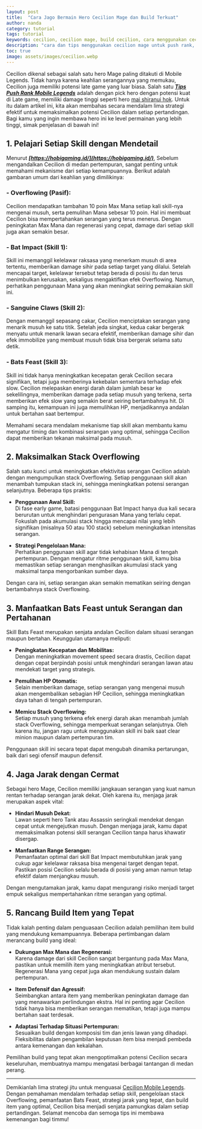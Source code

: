 ```yaml
---
layout: post
title:  "Cara Jago Bermain Hero Cecilion Mage dan Build Terkuat"
author: nanda
category: tutorial
tags: tutorial
keywords: cecilion, cecilion mage, build cecilion, cara menggunakan cecilion, stak cecilion, full stak cecilion, build cecilion sakit
description: "cara dan tips menggunakan cecilion mage untuk push rank, mengumpulkan stak cepat dan build cecilion dengan damage paling sakit"
toc: true
image: assets/images/cecilion.webp
---
```


Cecilion dikenal sebagai salah satu hero Mage paling ditakuti di Mobile Legends. Tidak hanya karena keahlian serangannya yang memukau, Cecilion juga memiliki potensi late game yang luar biasa. Salah satu ***[Tips Push Rank Mobile Legends](https://hobigaming.id/tips/tips-push-rank-mobile-legends-tanpa-emosi-di-game-kompetitif/)*** adalah dengan pick hero dengan potensi kuat di Late game, memiliki damage tinggi seperti hero [mai shiranui hok](https://pediaku.id/combo-cara-bermain-mai-shiranui/). Untuk itu dalam artikel ini, kita akan membahas secara mendalam lima strategi efektif untuk memaksimalkan potensi Cecilion dalam setiap pertandingan. Bagi kamu yang ingin membawa hero ini ke level permainan yang lebih tinggi, simak penjelasan di bawah ini!


## 1. Pelajari Setiap Skill dengan Mendetail

Menurut ***[https://hobigaming.id/](https://hobigaming.id/)***, Sebelum mengandalkan Cecilion di medan pertempuran, sangat penting untuk memahami mekanisme dari setiap kemampuannya. Berikut adalah gambaran umum dari keahlian yang dimilikinya:

### - **Overflowing (Pasif):**  
  Cecilion mendapatkan tambahan 10 poin Max Mana setiap kali skill-nya mengenai musuh, serta pemulihan Mana sebesar 10 poin. Hal ini membuat Cecilion bisa mempertahankan serangan yang terus menerus. Dengan peningkatan Max Mana dan regenerasi yang cepat, damage dari setiap skill juga akan semakin besar.

### - **Bat Impact (Skill 1):**  
  Skill ini memanggil kelelawar raksasa yang menerkam musuh di area tertentu, memberikan damage sihir pada setiap target yang dilalui. Setelah mencapai target, kelelawar tersebut tetap berada di posisi itu dan terus menimbulkan kerusakan, sekaligus mengaktifkan efek Overflowing. Namun, perhatikan penggunaan Mana yang akan meningkat seiring pemakaian skill ini.

### - **Sanguine Claws (Skill 2):**  
  Dengan memanggil sepasang cakar, Cecilion menciptakan serangan yang menarik musuh ke satu titik. Setelah jeda singkat, kedua cakar bergerak menyatu untuk menarik lawan secara efektif, memberikan damage sihir dan efek immobilize yang membuat musuh tidak bisa bergerak selama satu detik.

### - **Bats Feast (Skill 3):**  
  Skill ini tidak hanya meningkatkan kecepatan gerak Cecilion secara signifikan, tetapi juga memberinya kekebalan sementara terhadap efek slow. Cecilion melepaskan energi darah dalam jumlah besar ke sekelilingnya, memberikan damage pada setiap musuh yang terkena, serta memberikan efek slow yang semakin berat seiring bertambahnya hit. Di samping itu, kemampuan ini juga memulihkan HP, menjadikannya andalan untuk bertahan saat bertempur.

Memahami secara mendalam mekanisme tiap skill akan membantu kamu mengatur timing dan kombinasi serangan yang optimal, sehingga Cecilion dapat memberikan tekanan maksimal pada musuh.

## 2. Maksimalkan Stack Overflowing

Salah satu kunci untuk meningkatkan efektivitas serangan Cecilion adalah dengan mengumpulkan stack Overflowing. Setiap penggunaan skill akan menambah tumpukan stack ini, sehingga meningkatkan potensi serangan selanjutnya. Beberapa tips praktis:

- **Penggunaan Awal Skill:**  
  Di fase early game, batasi penggunaan Bat Impact hanya dua kali secara berurutan untuk menghindari pengurasan Mana yang terlalu cepat. Fokuslah pada akumulasi stack hingga mencapai nilai yang lebih signifikan (misalnya 50 atau 100 stack) sebelum meningkatkan intensitas serangan.

- **Strategi Pengelolaan Mana:**  
  Perhatikan penggunaan skill agar tidak kehabisan Mana di tengah pertempuran. Dengan mengatur ritme penggunaan skill, kamu bisa memastikan setiap serangan menghasilkan akumulasi stack yang maksimal tanpa mengorbankan sumber daya.

Dengan cara ini, setiap serangan akan semakin mematikan seiring dengan bertambahnya stack Overflowing.

## 3. Manfaatkan Bats Feast untuk Serangan dan Pertahanan

Skill Bats Feast merupakan senjata andalan Cecilion dalam situasi serangan maupun bertahan. Keunggulan utamanya meliputi:

- **Peningkatan Kecepatan dan Mobilitas:**  
  Dengan meningkatkan movement speed secara drastis, Cecilion dapat dengan cepat berpindah posisi untuk menghindari serangan lawan atau mendekati target yang strategis.

- **Pemulihan HP Otomatis:**  
  Selain memberikan damage, setiap serangan yang mengenai musuh akan mengembalikan sebagian HP Cecilion, sehingga meningkatkan daya tahan di tengah pertempuran.

- **Memicu Stack Overflowing:**  
  Setiap musuh yang terkena efek energi darah akan menambah jumlah stack Overflowing, sehingga memperkuat serangan selanjutnya. Oleh karena itu, jangan ragu untuk menggunakan skill ini baik saat clear minion maupun dalam pertempuran tim.

Penggunaan skill ini secara tepat dapat mengubah dinamika pertarungan, baik dari segi ofensif maupun defensif.

## 4. Jaga Jarak dengan Cermat

Sebagai hero Mage, Cecilion memiliki jangkauan serangan yang kuat namun rentan terhadap serangan jarak dekat. Oleh karena itu, menjaga jarak merupakan aspek vital:

- **Hindari Musuh Dekat:**  
  Lawan seperti hero Tank atau Assassin seringkali mendekat dengan cepat untuk mengejutkan musuh. Dengan menjaga jarak, kamu dapat memaksimalkan potensi skill serangan Cecilion tanpa harus khawatir disergap.

- **Manfaatkan Range Serangan:**  
  Pemanfaatan optimal dari skill Bat Impact membutuhkan jarak yang cukup agar kelelawar raksasa bisa mengenai target dengan tepat. Pastikan posisi Cecilion selalu berada di posisi yang aman namun tetap efektif dalam menjangkau musuh.

Dengan mengutamakan jarak, kamu dapat mengurangi risiko menjadi target empuk sekaligus mempertahankan ritme serangan yang optimal.

## 5. Rancang Build Item yang Tepat

Tidak kalah penting dalam penguasaan Cecilion adalah pemilihan item build yang mendukung kemampuannya. Beberapa pertimbangan dalam merancang build yang ideal:

- **Dukungan Max Mana dan Regenerasi:**  
  Karena damage dari skill Cecilion sangat bergantung pada Max Mana, pastikan untuk memilih item yang meningkatkan atribut tersebut. Regenerasi Mana yang cepat juga akan mendukung sustain dalam pertempuran.

- **Item Defensif dan Agressif:**  
  Seimbangkan antara item yang memberikan peningkatan damage dan yang menawarkan perlindungan ekstra. Hal ini penting agar Cecilion tidak hanya bisa memberikan serangan mematikan, tetapi juga mampu bertahan saat terdesak.

- **Adaptasi Terhadap Situasi Pertempuran:**  
  Sesuaikan build dengan komposisi tim dan jenis lawan yang dihadapi. Fleksibilitas dalam pengambilan keputusan item bisa menjadi pembeda antara kemenangan dan kekalahan.

Pemilihan build yang tepat akan mengoptimalkan potensi Cecilion secara keseluruhan, membuatnya mampu mengatasi berbagai tantangan di medan perang.

---

Demikianlah lima strategi jitu untuk menguasai [Cecilion Mobile Legends](https://pediaku.id/menggunakan-cecilion-mage/). Dengan pemahaman mendalam terhadap setiap skill, pengelolaan stack Overflowing, pemanfaatan Bats Feast, strategi jarak yang tepat, dan build item yang optimal, Cecilion bisa menjadi senjata pamungkas dalam setiap pertandingan. Selamat mencoba dan semoga tips ini membawa kemenangan bagi timmu!

